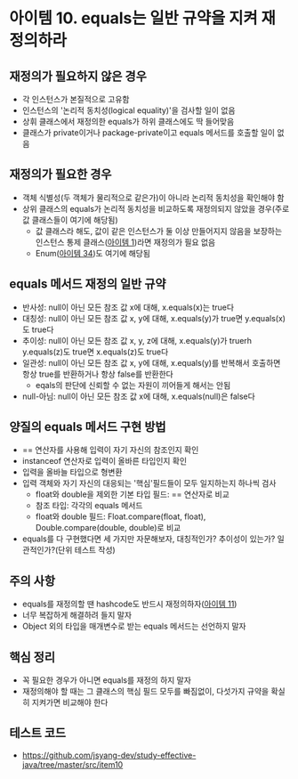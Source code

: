 # 아이템 10. equals는 일반 규약을 지켜 재정의하라

## 재정의가 필요하지 않은 경우

- 각 인스턴스가 본질적으로 고유함
- 인스턴스의 '논리적 동치성(logical equality)'을 검사할 일이 없음
- 상휘 클래스에서 재정의한 equals가 하위 클래스에도 딱 들어맞음
- 클래스가 private이거나 package-private이고 equals 메서드를 호출할 일이 없음

## 재정의가 필요한 경우

- 객체 식별성(두 객체가 물리적으로 같은가)이 아니라 논리적 동치성을 확인해야 함
- 상위 클래스의 equals가 논리적 동치성을 비교하도록 재정의되지 않았을 경우(주로 값 클래스들이 여기에 해당됨)
  - 값 클래스라 해도, 값이 같은 인스턴스가 둘 이상 만들어지지 않음을 보장하는 인스턴스 통제 클래스([아이템 1](item_01.md))라면 재정의가 필요 없음
  - Enum([아이템 34](item_34.md))도 여기에 해당됨

## equals 메서드 재정의 일반 규약

- 반사성: null이 아닌 모든 참조 값 x에 대해, x.equals(x)는 true다
- 대칭성: null이 아닌 모든 참조 값 x, y에 대해, x.equals(y)가 true면 y.equals(x)도 true다
- 추이성: null이 아닌 모든 참조 값 x, y, z에 대해, x.equals(y)가 truerh y.equals(z)도 true면 x.equals(z)도 true다
- 일관성: null이 아닌 모든 참조 값 x, y에 대해, x.equals(y)를 반복해서 호출하면 항상 true를 반환하거나 항상 false를 반환한다
  - eqals의 판단에 신뢰할 수 없는 자원이 끼어들게 해서는 안됨
- null-아님: null이 아닌 모든 참조 값 x에 대해, x.equals(null)은 false다

## 양질의 equals 메서드 구현 방법

- == 연산자를 사용해 입력이 자기 자신의 참조인지 확인
- instanceof 연산자로 입력이 올바른 타입인지 확인
- 입력을 올바늘 타입으로 형변환
- 입력 객체와 자기 자신의 대응되는 '핵심'필드들이 모두 일지하는지 하나씩 검사
  - float와 double을 제외한 기본 타입 필드: == 연산자로 비교
  - 참조 타입: 각각의 equals 메서드
  - float와 double 필드: Float.compare(float, float), Double.compare(double, double)로 비교
- equals를 다 구현했다면 세 가지만 자문해보자, 대칭적인가? 추이성이 있는가? 일관적인가?(단위 테스트 작성)

## 주의 사항

- equals를 재정의할 땐 hashcode도 반드시 재정의하자([아이템 11](item_11.md))
- 너무 복잡하게 해결하려 들지 말자
- Object 외의 타입을 매개변수로 받는 equals 메서드는 선언하지 말자

## 핵심 정리

- 꼭 필요한 경우가 아니면 equals를 재정의 하지 말자
- 재정의해야 할 때는 그 클래스의 핵심 필드 모두를 빠짐없이, 다섯가지 규약을 확실히 지켜가면 비교해야 한다

## 테스트 코드

- <https://github.com/jsyang-dev/study-effective-java/tree/master/src/item10>

